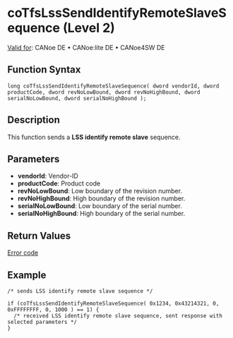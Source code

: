 # coTfsLssSendIdentifyRemoteSlaveSequence (Level 2)

[Valid for](../../../../Shared/FeatureAvailability.md):  CANoe DE • CANoe:lite DE • CANoe4SW DE

## Function Syntax

```plaintext
long coTfsLssSendIdentifyRemoteSlaveSequence( dword vendorId, dword productCode, dword revNoLowBound, dword revNoHighBound, dword serialNoLowBound, dword serialNoHighBound );
```

## Description

This function sends a **LSS identify remote slave** sequence.

## Parameters

- **vendorId**: Vendor-ID
- **productCode**: Product code
- **revNoLowBound**: Low boundary of the revision number.
- **revNoHighBound**: High boundary of the revision number.
- **serialNoLowBound**: Low boundary of the serial number.
- **serialNoHighBound**: High boundary of the serial number.

## Return Values

[Error code](../CAPLfunctionsCANopenNLTFSErrorCodes.md)

## Example

```plaintext
/* sends LSS identify remote slave sequence */

if (coTfsLssSendIdentifyRemoteSlaveSequence( 0x1234, 0x43214321, 0, 0xFFFFFFFF, 0, 1000 ) == 1) {
  /* received LSS identify remote slave sequence, sent response with selected parameters */
}
```
